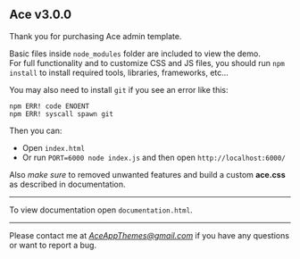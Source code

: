 Ace v3.0.0
---

Thank you for purchasing Ace admin template.  

Basic files inside `node_modules` folder are included to view the demo.  
For full functionality and to customize CSS and JS files, you should run `npm install` to install required tools, libraries, frameworks, etc...  

You may also need to install `git` if you see an error like this:  
```
npm ERR! code ENOENT
npm ERR! syscall spawn git
```


Then you can:  
* Open `index.html`
* Or run `PORT=6000 node index.js` and then open `http://localhost:6000/`


Also *make sure* to removed unwanted features and build a custom **ace.css** as described in documentation.

---

To view documentation open `documentation.html`.  

---

Please contact me at *AceAppThemes@gmail.com* if you have any questions or want to report a bug.